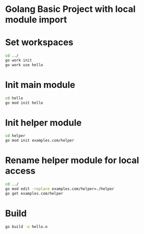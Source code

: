 # Golang Basic Project with local module import

# Set workspaces
```bash
cd ../
go work init
go work use hello
```

# Init main module
```bash
cd hello
go mod init hello
```

# Init helper module
```bash
cd helper
go mod init examples.com/helper
```

# Rename helper module for local access
```bash
cd ../
go mod edit -replace examples.com/helper=./helper
go get examples.com/helper
```

# Build
```bash
go build -o hello.o
```